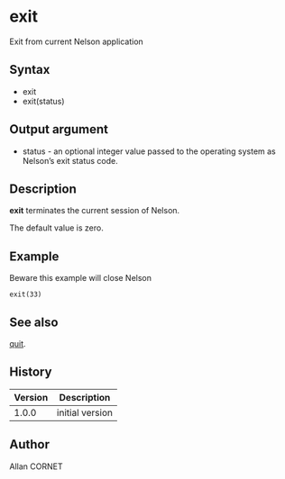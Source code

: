 

# exit

Exit from current Nelson application

## Syntax

- exit
- exit(status)

## Output argument

 - status - an optional integer value passed to the operating system as Nelson’s exit status code.

## Description


  <p><b>exit</b> terminates the current session of Nelson.</p>
  <p>The default value is zero.</p>


## Example

Beware this example will close Nelson
```Nelson
exit(33)
```

## See also

[quit](quit.md).
## History

|Version|Description|
|------|------|
|1.0.0|initial version|


## Author

Allan CORNET



